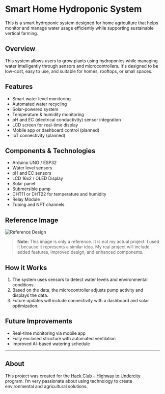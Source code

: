 # Smart Home Hydroponic System

This is a smart hydroponic system designed for home agriculture that helps monitor and manage water usage efficiently while supporting sustainable vertical farming.

## Overview

This system allows users to grow plants using hydroponics while managing water intelligently through sensors and microcontrollers. It's designed to be low-cost, easy to use, and suitable for homes, rooftops, or small spaces.

## Features

- Smart water level monitoring
- Automated water recycling
- Solar-powered system
- Temperature & humidity monitoring
- pH and EC (electrical conductivity) sensor integration
- LCD screen for real-time display
- Mobile app or dashboard control (planned)
- IoT connectivity (planned)

## Components & Technologies

- Arduino UNO / ESP32
- Water level sensors
- pH and EC sensors
- LCD 16x2 / OLED Display
- Solar panel
- Submersible pump
- DHT11 or DHT22 for temperature and humidity
- Relay Module
- Tubing and NFT channels

## Reference Image

![Reference Design](https://i.imgur.com/FKCVjVj.jpeg)

> **Note:** This image is only a reference. It is not my actual project. I used it because it represents a similar idea. My real project will include added features, improved design, and enhanced components.

## How it Works

1. The system uses sensors to detect water levels and environmental conditions.
2. Based on the data, the microcontroller adjusts pump activity and displays the data.
3. Future updates will include connectivity with a dashboard and solar optimization.

## Future Improvements

- Real-time monitoring via mobile app
- Fully enclosed structure with automated ventilation
- Improved AI-based watering schedule

---

## About

This project was created for the [Hack Club – Highway to Undercity](https://hackclub.com) program. I’m very passionate about using technology to create environmental and agricultural solutions.